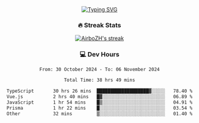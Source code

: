 
<div align="center">
  <a href="https://git.io/typing-svg"><img src="https://readme-typing-svg.demolab.com?font=Fira+Code&size=30&pause=1000&color=33F7F5&center=true&vCenter=true&width=435&lines=Hi+there+%F0%9F%91%8B+I+am+AirboZH+;Welcome+to+my+Github" alt="Typing SVG" /></a>

<h3>🔥 Streak Stats</h3>

<!-- GitHub Readme Streak Stats - https://github.com/DenverCoder1/github-readme-streak-stats -->
<p>
  <a href="https://github.com/DenverCoder1/github-readme-streak-stats">
    <img title="🔥 Get streak stats for your profile at git.io/streak-stats" alt="AirboZH's streak" src="https://streak-stats.demolab.com/?user=AirboZH&theme=monokai-metallian&hide_border=true"/>
  </a>
</p>

<h3>💻 Dev Hours</h3>
<!--START_SECTION:waka-->

```txt
From: 30 October 2024 - To: 06 November 2024

Total Time: 38 hrs 49 mins

TypeScript       30 hrs 26 mins  ███████████████████▓░░░░░   78.40 %
Vue.js           2 hrs 40 mins   █▓░░░░░░░░░░░░░░░░░░░░░░░   06.89 %
JavaScript       1 hr 54 mins    █▒░░░░░░░░░░░░░░░░░░░░░░░   04.91 %
Prisma           1 hr 22 mins    █░░░░░░░░░░░░░░░░░░░░░░░░   03.54 %
Other            32 mins         ▒░░░░░░░░░░░░░░░░░░░░░░░░   01.40 %
```

<!--END_SECTION:waka-->
</div>  
